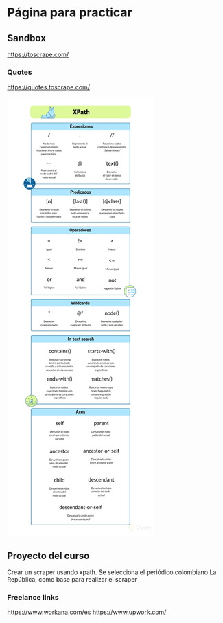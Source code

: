 # Página para practicar

## Sandbox

https://toscrape.com/

### Quotes

https://quotes.toscrape.com/

<img src="./XPath-Cheatsheet.png"></img>

## Proyecto del curso

Crear un scraper usando xpath. Se selecciona el periódico colombiano La República, como base para realizar el scraper

### Freelance links

https://www.workana.com/es
https://www.upwork.com/

